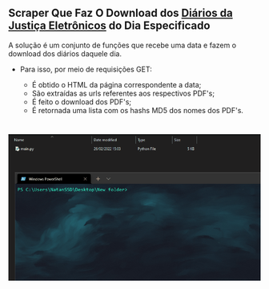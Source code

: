 ## Scraper Que Faz O Download dos [Diários da Justiça Eletrônicos](http://www.stf.jus.br/portal/diariojusticaeletronico/pesquisardiarioeletronico.asp) do Dia Especificado


A solução é um conjunto de funções que recebe uma data e fazem o download dos diários daquele dia.

- Para isso, por meio de requisições GET:

  - É obtido o HTML da página correspondente a data;
  - São extraídas as urls referentes aos respectivos PDF's;
  - É feito o download dos PDF's;
  - É retornada uma lista com os hashs MD5 dos nomes dos PDF's.


# ![Gif-Execucao](https://github.com/natansantoz/Scraper-Diario-da-Justica-Eletronico/blob/master/imagens/Animation.gif)
